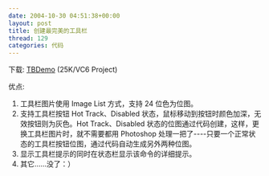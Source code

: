 ```yaml
---
date: 2004-10-30 04:51:38+00:00
layout: post
title: 创建最完美的工具栏
thread: 129
categories: 代码
---
```


下载: [TBDemo](/assets/1099054171.rar) (25K/VC6 Project)

  


优点:

  


  1. 工具栏图片使用 Image List 方式，支持 24 位色为位图。
  2. 支持工具栏按钮 Hot Track、Disabled 状态，鼠标移动到按钮时颜色加深，无效按钮则为灰色。Hot Track、Disabled 状态的位图通过代码创建，这样，更换工具栏图片时，就不需要都用 Photoshop 处理一把了----只要一个正常状态的工具栏按钮位图，通过代码自动生成另外两种位图。
  3. 显示工具栏提示的同时在状态栏显示该命令的详细提示。
  4. 其它……没了：）
